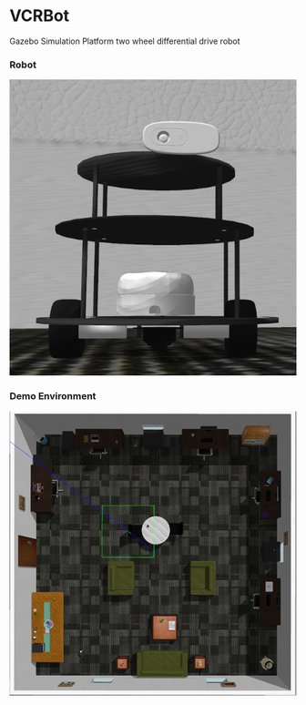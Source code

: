 # VCRBot
 Gazebo Simulation Platform two wheel differential drive robot

### Robot
![VCR robot](https://github.com/NguyenCanhThanh/VCRBot/blob/main/docs/robot.png)

### Demo Environment
![Small House](https://github.com/NguyenCanhThanh/VCRBot/blob/main/docs/environment.png)
